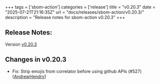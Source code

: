+++
tags = ['sbom-action']
categories = ['release']
title = "v0.20.3"
date = "2025-07-21T21:16:35Z"
url = "docs/releases/sbom-action/v0.20.3/"
description = "Release notes for sbom-action v0.20.3"
+++

## Release Notes:
Version [v0.20.3](https://github.com/anchore/sbom-action/releases/tag/v0.20.3)

## Changes in v0.20.3

- Fix: Strip emojis from correlator before using github APIs (#527) [[AndrewHendry](https://github.com/AndrewHendry)]
